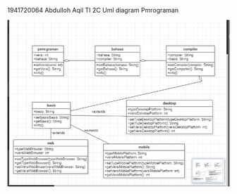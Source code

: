 1941720064 
Abdulloh Aqil
TI 2C
Uml diagram Pmrograman

![image text]( https://github.com/aqilspc/PBO-2C-1941720064/blob/master/Pertemuan%204/Teori/Uml/fix.PNG)








